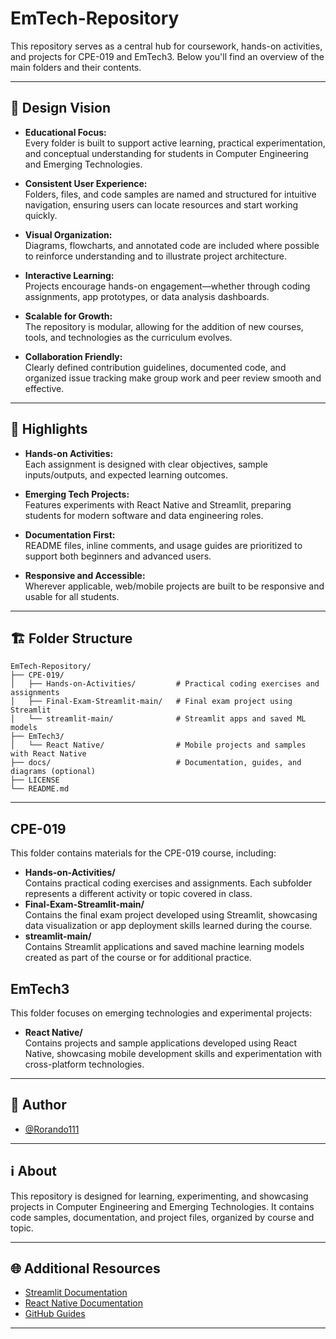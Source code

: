 # EmTech-Repository

This repository serves as a central hub for coursework, hands-on activities, and projects for CPE-019 and EmTech3. Below you'll find an overview of the main folders and their contents.

---

## 🎨 Design Vision

- **Educational Focus:**  
  Every folder is built to support active learning, practical experimentation, and conceptual understanding for students in Computer Engineering and Emerging Technologies.

- **Consistent User Experience:**  
  Folders, files, and code samples are named and structured for intuitive navigation, ensuring users can locate resources and start working quickly.

- **Visual Organization:**  
  Diagrams, flowcharts, and annotated code are included where possible to reinforce understanding and to illustrate project architecture.

- **Interactive Learning:**  
  Projects encourage hands-on engagement—whether through coding assignments, app prototypes, or data analysis dashboards.

- **Scalable for Growth:**  
  The repository is modular, allowing for the addition of new courses, tools, and technologies as the curriculum evolves.

- **Collaboration Friendly:**  
  Clearly defined contribution guidelines, documented code, and organized issue tracking make group work and peer review smooth and effective.

---

## 🚀 Highlights

- **Hands-on Activities:**  
  Each assignment is designed with clear objectives, sample inputs/outputs, and expected learning outcomes.

- **Emerging Tech Projects:**  
  Features experiments with React Native and Streamlit, preparing students for modern software and data engineering roles.

- **Documentation First:**  
  README files, inline comments, and usage guides are prioritized to support both beginners and advanced users.

- **Responsive and Accessible:**  
  Wherever applicable, web/mobile projects are built to be responsive and usable for all students.

---

## 🏗️ Folder Structure

```
EmTech-Repository/
├── CPE-019/
│   ├── Hands-on-Activities/         # Practical coding exercises and assignments
│   ├── Final-Exam-Streamlit-main/   # Final exam project using Streamlit
│   └── streamlit-main/              # Streamlit apps and saved ML models
├── EmTech3/
│   └── React Native/                # Mobile projects and samples with React Native
├── docs/                            # Documentation, guides, and diagrams (optional)
├── LICENSE
└── README.md
```

---

## CPE-019

This folder contains materials for the CPE-019 course, including:

- **Hands-on-Activities/**  
  Contains practical coding exercises and assignments. Each subfolder represents a different activity or topic covered in class.
- **Final-Exam-Streamlit-main/**  
  Contains the final exam project developed using Streamlit, showcasing data visualization or app deployment skills learned during the course.
- **streamlit-main/**  
  Contains Streamlit applications and saved machine learning models created as part of the course or for additional practice.

## EmTech3

This folder focuses on emerging technologies and experimental projects:
- **React Native/**  
  Contains projects and sample applications developed using React Native, showcasing mobile development skills and experimentation with cross-platform technologies.

---

## 👤 Author

- [@Rorando111](https://github.com/Rorando111)

---

## ℹ️ About

This repository is designed for learning, experimenting, and showcasing projects in Computer Engineering and Emerging Technologies. It contains code samples, documentation, and project files, organized by course and topic.

---

## 🌐 Additional Resources

- [Streamlit Documentation](https://docs.streamlit.io/)
- [React Native Documentation](https://reactnative.dev/)
- [GitHub Guides](https://docs.github.com/en)

---
